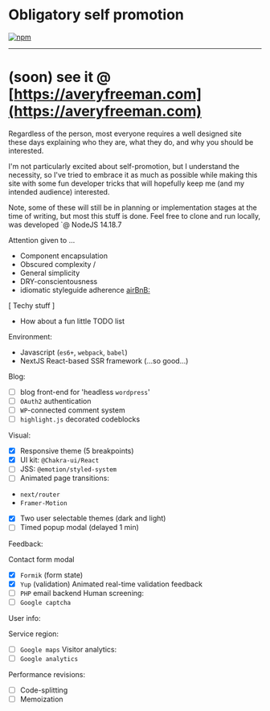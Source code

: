 # Obligatory self promotion

[![npm](https://img.shields.io/npm/v/undefined.svg)](https://www.npmjs.com/package/undefined)

---

# (soon) see it @ [https://averyfreeman.com](https://averyfreeman.com)

Regardless of the person, most everyone requires a well designed site these days explaining who they are, what they do, and why you should be interested.

I'm not particularly excited about self-promotion, but I understand the necessity, so I've tried to embrace it as much as possible while making this site with some fun developer tricks that will hopefully keep me (and my intended audience) interested.

Note, some of these will still be in planning or implementation stages at the time of writing, but most this stuff is done. Feel free to clone and run locally, was developed `@ NodeJS 14.18.7

Attention given to ...

- Component encapsulation
- Obscured complexity /
- General simplicity
- DRY-conscientousness
- idiomatic styleguide adherence [airBnB: ](https://github.com/airbnb/javascript/tree/master/react)

[ Techy stuff ]

- How about a fun little TODO list

Environment:

- Javascript (`es6+`, `webpack`, `babel`)
- NextJS React-based SSR framework (...so good...)

Blog:

- [ ] blog front-end for 'headless `wordpress`'
- [ ] `OAuth2` authentication
- [ ] `WP`-connected comment system
- [ ] `highlight.js` decorated codeblocks

Visual:

- [x] Responsive theme (5 breakpoints)
- [x] UI kit: `@Chakra-ui/React`
- [ ] JSS: `@emotion/styled-system`
- [ ] Animated page transitions:
- `next/router`
- `Framer-Motion`
- [x] Two user selectable themes (dark and light)
- [ ] Timed popup modal (delayed 1 min)

Feedback:

Contact form modal

- [x] `Formik` (form state)
- [x] `Yup` (validation)
      Animated real-time validation feedback
- [ ] `PHP` email backend
      Human screening:
- [ ] `Google captcha`

User info:

Service region:

- [ ] `Google maps`
      Visitor analytics:
- [ ] `Google analytics`

Performance revisions:

- [ ] Code-splitting
- [ ] Memoization
